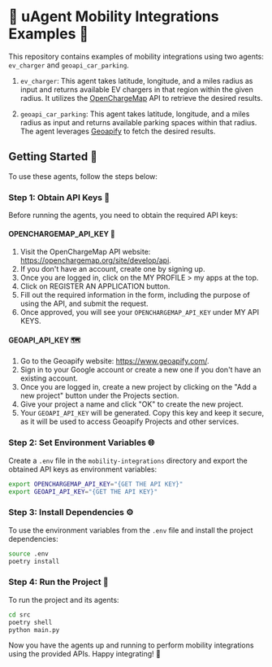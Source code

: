 # 🚗 uAgent Mobility Integrations Examples 🚴

This repository contains examples of mobility integrations using two agents: `ev_charger` and `geoapi_car_parking`.

1. `ev_charger`: This agent takes latitude, longitude, and a miles radius as input and returns available EV chargers in that region within the given radius. It utilizes the [OpenChargeMap](https://openchargemap.org/site/develop/api) API to retrieve the desired results.

2. `geoapi_car_parking`: This agent takes latitude, longitude, and a miles radius as input and returns available parking spaces within that radius. The agent leverages [Geoapify](https://www.geoapify.com/) to fetch the desired results.

## Getting Started 🚀

To use these agents, follow the steps below:

### Step 1: Obtain API Keys 🔑

Before running the agents, you need to obtain the required API keys:

#### OPENCHARGEMAP_API_KEY 🔌

1. Visit the OpenChargeMap API website: https://openchargemap.org/site/develop/api.
2. If you don't have an account, create one by signing up.
3. Once you are logged in, click on the MY PROFILE > my apps at the top.
4. Click on REGISTER AN APPLICATION button.
5. Fill out the required information in the form, including the purpose of using the API, and submit the request.
6. Once approved, you will see your `OPENCHARGEMAP_API_KEY` under MY API KEYS.

#### GEOAPI_API_KEY 🗺️

1. Go to the Geoapify website: https://www.geoapify.com/.
2. Sign in to your Google account or create a new one if you don't have an existing account.
3. Once you are logged in, create a new project by clicking on the "Add a new project" button under the Projects section.
4. Give your project a name and click "OK" to create the new project.
5. Your `GEOAPI_API_KEY` will be generated. Copy this key and keep it secure, as it will be used to access Geoapify Projects and other services.

### Step 2: Set Environment Variables 🌐

Create a `.env` file in the `mobility-integrations` directory and export the obtained API keys as environment variables:

```bash
export OPENCHARGEMAP_API_KEY="{GET THE API KEY}"
export GEOAPI_API_KEY="{GET THE API KEY}"
```

### Step 3: Install Dependencies ⚙️

To use the environment variables from the `.env` file and install the project dependencies:

```bash
source .env
poetry install
```

### Step 4: Run the Project 🏃

To run the project and its agents:

```bash
cd src
poetry shell
python main.py
```

Now you have the agents up and running to perform mobility integrations using the provided APIs. Happy integrating! 🎉
